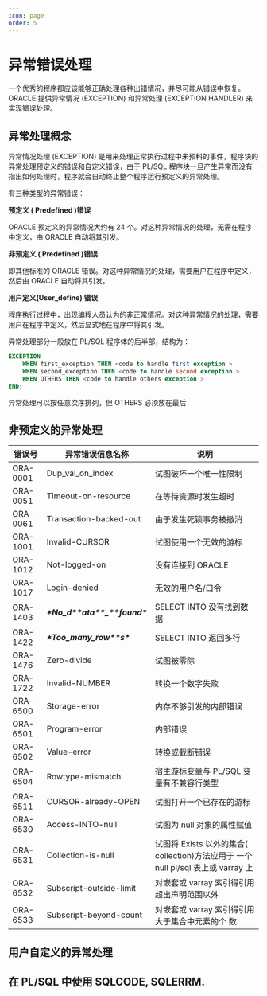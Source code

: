 ```yaml
---
icon: page
order: 5
---
```

# 异常错误处理

一个优秀的程序都应该能够正确处理各种出错情况，并尽可能从错误中恢复。ORACLE 提供异常情况 (EXCEPTION) 和异常处理 (EXCEPTION HANDLER) 来实现错误处理。

## 异常处理概念

异常情况处理 (EXCEPTION) 是用来处理正常执行过程中未预料的事件，程序块的异常处理预定义的错误和自定义错误，由于 PL/SQL 程序块一旦产生异常而没有指出如何处理时，程序就会自动终止整个程序运行预定义的异常处理。

有三种类型的异常错误：

**预定义 ( Predefined )错误**

ORACLE 预定义的异常情况大约有 24 个。对这种异常情况的处理，无需在程序中定义，由 ORACLE 自动将其引发。

**非预定义 ( Predefined )错误**

即其他标准的 ORACLE 错误。对这种异常情况的处理，需要用户在程序中定义，然后由 ORACLE 自动将其引发。

**用户定义(User_define) 错误**

程序执行过程中，出现编程人员认为的非正常情况。对这种异常情况的处理，需要用户在程序中定义，然后显式地在程序中将其引发。

异常处理部分一般放在 PL/SQL 程序体的后半部，结构为：

```sql
EXCEPTION
    WHEN first_exception THEN <code to handle first exception >
    WHEN second_exception THEN <code to handle second exception >
    WHEN OTHERS THEN <code to handle others exception >
END;
```

异常处理可以按任意次序排列，但 OTHERS 必须放在最后

## 非预定义的异常处理

| 错误号   | 异常错误信息名称                                      | 说明                                                         |
| -------- | ----------------------------------------------------- | ------------------------------------------------------------ |
| ORA-0001 | Dup_val_on_index                                      | 试图破坏一个唯一性限制                                       |
| ORA-0051 | Timeout-on-resource                                   | 在等待资源时发生超时                                         |
| ORA-0061 | Transaction-backed-out                                | 由于发生死锁事务被撤消                                       |
| ORA-1001 | Invalid-CURSOR                                        | 试图使用一个无效的游标                                       |
| ORA-1012 | Not-logged-on                                         | 没有连接到 ORACLE                                            |
| ORA-1017 | Login-denied                                          | 无效的用户名/口令                                            |
| ORA-1403 | ***\*No_d\*******\*ata\*******\*_\*******\*found\**** | SELECT INTO 没有找到数据                                     |
| ORA-1422 | ***\*Too_many_row\*******\*s\****                     | SELECT INTO 返回多行                                         |
| ORA-1476 | Zero-divide                                           | 试图被零除                                                   |
| ORA-1722 | Invalid-NUMBER                                        | 转换一个数字失败                                             |
| ORA-6500 | Storage-error                                         | 内存不够引发的内部错误                                       |
| ORA-6501 | Program-error                                         | 内部错误                                                     |
| ORA-6502 | Value-error                                           | 转换或截断错误                                               |
| ORA-6504 | Rowtype-mismatch                                      | 宿主游标变量与 PL/SQL 变量有不兼容行类型                     |
| ORA-6511 | CURSOR-already-OPEN                                   | 试图打开一个已存在的游标                                     |
| ORA-6530 | Access-INTO-null                                      | 试图为 null 对象的属性赋值                                   |
| ORA-6531 | Collection-is-null                                    | 试图将 Exists  以外的集合(  collection)方法应用于 一个 null pl/sql 表上或 varray 上 |
| ORA-6532 | Subscript-outside-limit                               | 对嵌套或 varray 索引得引用超出声明范围以外                   |
| ORA-6533 | Subscript-beyond-count                                | 对嵌套或 varray  索引得引用大于集合中元素的个 数.            |

## 用户自定义的异常处理

## 在 PL/SQL 中使用 SQLCODE, SQLERRM.
